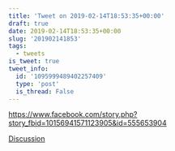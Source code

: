```yaml
---
title: 'Tweet on 2019-02-14T18:53:35+00:00'
draft: true
date: 2019-02-14T18:53:35+00:00
slug: '201902141853'
tags:
  - tweets
is_tweet: true
tweet_info:
  id: '1095999489402257409'
  type: 'post'
  is_thread: False
---
```




<https://www.facebook.com/story.php?story_fbid=10156941571123905&id=555653904>

[Discussion](https://x.com/sytelus/status/1095999489402257409)
